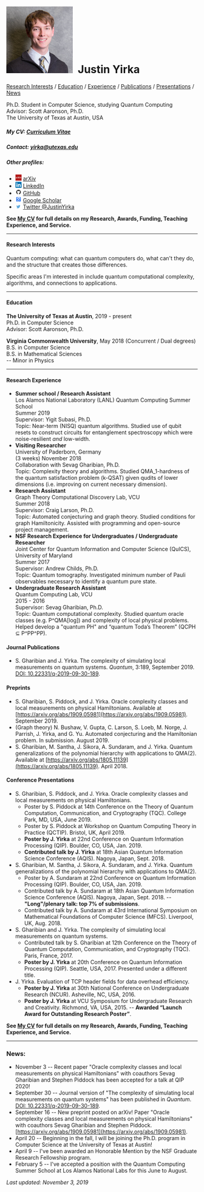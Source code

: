 # <img src="./Headshot1.jpg" style="height: 175px;" />&nbsp; Justin Yirka  

[Research Interests](#research-interests) / [Education](#education) / [Experience](#research-experience) / [Publications](#journal-publications) / [Presentations](#conference-presentations) / [News](#news)

Ph.D. Student in Computer Science, studying Quantum Computing  
Advisor: Scott Aaronson, Ph.D.  
The University of Texas at Austin, USA

##### My CV: [Curriculum Vitae](./CV_JYirka.pdf)

##### Contact: [yirka@utexas.edu](mailto:yirka@utexas.edu)

##### Other profiles:

  - <img src="./logos/arxiv.jpg" width="16"> [arXiv](https://arxiv.org/a/yirka_j_1.html)
  - <img src="./logos/linkedin.png" width="16"> [LinkedIn](https://www.linkedin.com/in/yirkajk/)
  - <img src="./logos/github.png" width="16"> [GitHub](https://github.com/yirkajk)
  - <img src="./logos/googlescholar.png" width="16"> [Google Scholar](https://scholar.google.com/citations?user=UxIpR_UAAAAJ)
  - <img src="./logos/twitter.jpg" width="16"> [Twitter @JustinYirka](https://twitter.com/JustinYirka)

**See [My CV](./CV_JYirka.pdf) for full details on my Research, Awards, Funding, Teaching Experience, and Service.**

***

#### Research Interests
Quantum computing: what can quantum computers do, what can't they do, and the structure that creates those differences.  

Specific areas I'm interested in include quantum computational complexity, algorithms, and connections to applications.  

***

#### Education
**The University of Texas at Austin**, 2019 - present  
Ph.D. in Computer Science  
Advisor: Scott Aaronson, Ph.D.

**Virginia Commonwealth University**, May 2018 (Concurrent / Dual degrees)  
B.S. in Computer Science  
B.S. in Mathematical Sciences  
\-- Minor in Physics    

***

#### Research Experience
  - **Summer school / Research Assistant**  
  Los Alamos National Laboratory (LANL) Quantum Computing Summer School  
  Summer 2019  
  Supervisor: Yigit Subasi, Ph.D.  
  Topic: Near-term (NISQ) quantum algorithms. Studied use of qubit resets to construct circuits for entanglement spectroscopy which were noise-resilient *and* low-width.    
  - **Visiting Researcher**  
  University of Paderborn, Germany  
  (3 weeks) November 2018  
  Collaboration with Sevag Gharibian, Ph.D.  
  Topic: Complexity theory and algorithms. Studied QMA_1-hardness of the quantum satisfaction problem (k-QSAT) given qudits of lower dimensions (i.e. improving on current necessary dimension).
  - **Research Assistant**  
  Graph Theory Computational Discovery Lab, VCU  
  Summer 2018  
  Supervisor: Craig Larson, Ph.D.  
  Topic: Automated conjecturing and graph theory. Studied conditions for graph Hamiltonicity. Assisted with programming and open-source project management.
  - **NSF Research Experience for Undergraduates / Undergraduate Researcher**  
  Joint Center for Quantum Information and Computer Science (QuICS), University of Maryland  
  Summer 2017  
  Supervisor: Andrew Childs, Ph.D.  
  Topic: Quantum tomography. Investigated minimum number of Pauli observables necessary to identify a quantum pure state.
  - **Undergraduate Research Assistant**  
  Quantum Computing Lab, VCU  
  2015 - 2016  
  Supervisor: Sevag Gharibian, Ph.D.  
  Topic: Quantum computational complexity. Studied quantum oracle classes (e.g. P^QMA[log]) and complexity of local physical problems. Helped develop a "quantum PH" and “quantum Toda’s Theorem” (QCPH ⊆ P^PP^PP).

#### Journal Publications
  - S. Gharibian and J. Yirka. The complexity of simulating local measurements on quantum systems. *Quantum*, 3:189, September 2019. [DOI: 10.22331/q-2019-09-30-189](https://doi.org/10.22331/q-2019-09-30-189).

#### Preprints
  - S. Gharibian, S. Piddock, and J. Yirka. Oracle complexity classes and local measurements on physical Hamiltonians. Available at [https://arxiv.org/abs/1909.05981](https://arxiv.org/abs/1909.05981). September 2019.
  - (Graph theory) N. Bushaw, V. Gupta, C. Larson, S. Loeb, M. Norge, J. Parrish, J. Yirka, and G. Yu. Automated conjecturing and the Hamiltonian problem. In submission. August 2019.  
  - S. Gharibian, M. Santha, J. Sikora, A. Sundaram, and J. Yirka. Quantum generalizations of the polynomial hierarchy with applications to QMA(2). Available at [https://arxiv.org/abs/1805.11139](https://arxiv.org/abs/1805.11139). April 2018.

#### Conference Presentations
  - S. Gharibian, S. Piddock, and J. Yirka. Oracle complexity classes and local measurements on physical Hamiltonians.
      - Poster by S. Piddock at 14th Conference on the Theory of Quantum Computation, Communication, and Cryptography (TQC). College Park, MD, USA, June 2019.  
      - Poster by S. Piddock at Workshop on Quantum Computing Theory in Practice (QCTIP). Bristol, UK, April 2019.  
      - **Poster by J. Yirka** at 22nd Conference on Quantum Information Processing (QIP). Boulder, CO, USA, Jan. 2019.
      - **Contributed talk by J. Yirka** at 18th Asian Quantum Information Science Conference (AQIS). Nagoya, Japan, Sept. 2018.  
  - S. Gharibian, M. Santha, J. Sikora, A. Sundaram, and J. Yirka. Quantum generalizations of the polynomial hierarchy with applications to QMA(2).
      - Poster by A. Sundaram at 22nd Conference on Quantum Information Processing (QIP). Boulder, CO, USA, Jan. 2019.
      - Contributed talk by A. Sundaram at 18th Asian Quantum Information Science Conference (AQIS). Nagoya, Japan, Sept. 2018. -- **"Long"/plenary talk: top 7% of submissions**.
      - Contributed talk by A. Sundaram at 43rd International Symposium on Mathematical Foundations of Computer Science (MFCS). Liverpool, UK, Aug. 2018.
  - S. Gharibian and J. Yirka. The complexity of simulating local measurements on quantum systems.
      - Contributed talk by S. Gharibian at 12th Conference on the Theory of Quantum Computation, Communication, and Cryptography (TQC). Paris, France, 2017.
      - **Poster by J. Yirka** at 20th Conference on Quantum Information Processing (QIP). Seattle, USA, 2017. Presented under a different title.
  - J. Yirka. Evaluation of TCP header fields for data overhead efficiency.
      - **Poster by J. Yirka** at 30th National Conference on Undergraduate Research (NCUR). Asheville, NC, USA, 2016.
      - **Poster by J. Yirka** at VCU Symposium for Undergraduate Research and Creativity. Richmond, VA, USA, 2015. -- **Awarded “Launch Award for Outstanding Research Poster”**.

**See [My CV](./CV_JYirka.pdf) for full details on my Research, Awards, Funding, Teaching Experience, and Service.**

***

### News:
  * November 3 -- Recent paper "Oracle complexity classes and local measurements on physical Hamiltonians" with coauthors Sevag Gharibian and Stephen Piddock has been accepted for a talk at QIP 2020!
  * September 30 -- Journal version of "The complexity of simulating local measurements on quantum systems" has been published in *Quantum*. [DOI: 10.22331/q-2019-09-30-189](https://doi.org/10.22331/q-2019-09-30-189).  
  * September 16 -- New preprint posted on arXiv! Paper "Oracle complexity classes and local measurements on physical Hamiltonians" with coauthors Sevag Gharibian and Stephen Piddock. [https://arxiv.org/abs/1909.05981](https://arxiv.org/abs/1909.05981).
  * April 20 -- Beginning in the fall, I will be joining the Ph.D. program in Computer Science at the University of Texas at Austin!
  * April 9 -- I've been awarded an Honorable Mention by the NSF Graduate Research Fellowship program.
  * February 5 -- I've accepted a position with the Quantum Computing Summer School at Los Alamos National Labs for this June to August.

*Last updated: November 3, 2019*
